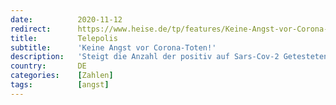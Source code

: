 ```yaml
---
date:          2020-11-12
redirect:      https://www.heise.de/tp/features/Keine-Angst-vor-Corona-Toten-4958631.html
title:         Telepolis
subtitle:      'Keine Angst vor Corona-Toten!'
description:   'Steigt die Anzahl der positiv auf Sars-Cov-2 Getesteten, dann steigt automatisch auch die Anzahl der scheinbar an Corona Gestorbenen - Ein Kommentar'
country:       DE
categories:    [Zahlen]
tags:          [angst]
---
```

